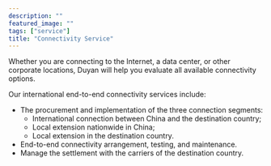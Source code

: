 ```yaml
---
description: ""
featured_image: ""
tags: ["service"]
title: "Connectivity Service"
---
```


Whether you are connecting to the Internet, a data center, or other corporate locations, Duyan will help you evaluate all available connectivity options.

Our international end-to-end connectivity services include:
* The procurement and implementation of the three connection segments: 
	- International connection between China and the destination country; 
	- Local extension nationwide in China; 
	- Local extension in the destination country. 
* End-to-end connectivity arrangement, testing, and maintenance. 
* Manage the settlement with the carriers of the destination country.
